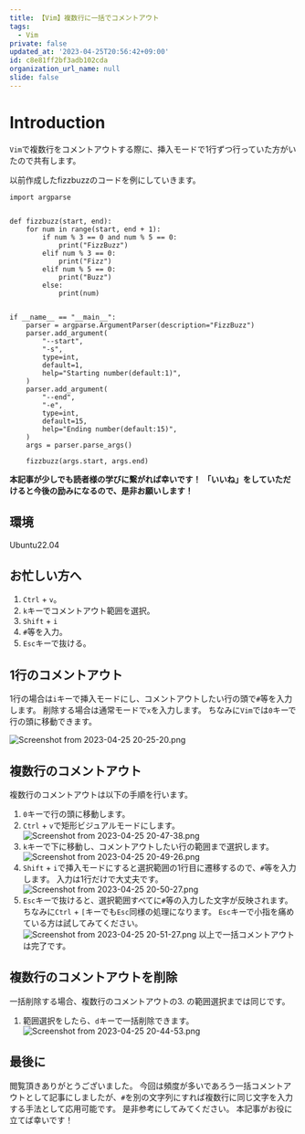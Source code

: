 ```yaml
---
title: 【Vim】複数行に一括でコメントアウト
tags:
  - Vim
private: false
updated_at: '2023-04-25T20:56:42+09:00'
id: c8e81ff2bf3adb102cda
organization_url_name: null
slide: false
---
```

# Introduction

`Vim`で複数行をコメントアウトする際に、挿入モードで1行ずつ行っていた方がいたので共有します。

以前作成したfizzbuzzのコードを例にしていきます。
```python: fizzbuzz.py
import argparse


def fizzbuzz(start, end):
    for num in range(start, end + 1):
        if num % 3 == 0 and num % 5 == 0:
            print("FizzBuzz")
        elif num % 3 == 0:
            print("Fizz")
        elif num % 5 == 0:
            print("Buzz")
        else:
            print(num)


if __name__ == "__main__":
    parser = argparse.ArgumentParser(description="FizzBuzz")
    parser.add_argument(
        "--start",
        "-s",
        type=int,
        default=1,
        help="Starting number(default:1)",
    )
    parser.add_argument(
        "--end",
        "-e",
        type=int,
        default=15,
        help="Ending number(default:15)",
    )
    args = parser.parse_args()

    fizzbuzz(args.start, args.end)
```

__本記事が少しでも読者様の学びに繋がれば幸いです！__
__「いいね」をしていただけると今後の励みになるので、是非お願いします！__

## 環境
Ubuntu22.04

## お忙しい方へ
1. `Ctrl` + `v`。
1. `k`キーでコメントアウト範囲を選択。
1. `Shift` + `i`
1. `#`等を入力。
1. `Esc`キーで抜ける。


## 1行のコメントアウト

1行の場合は`i`キーで挿入モードにし、コメントアウトしたい行の頭で`#`等を入力します。
削除する場合は通常モードで`x`を入力します。
ちなみに`Vim`では`0`キーで行の頭に移動できます。

![Screenshot from 2023-04-25 20-25-20.png](https://qiita-image-store.s3.ap-northeast-1.amazonaws.com/0/3292052/84545765-c46a-8c46-8a23-5c578697f3b0.png)


## 複数行のコメントアウト

複数行のコメントアウトは以下の手順を行います。
1. `0`キーで行の頭に移動します。
1. `Ctrl` + `v`で矩形ビジュアルモードにします。
![Screenshot from 2023-04-25 20-47-38.png](https://qiita-image-store.s3.ap-northeast-1.amazonaws.com/0/3292052/c460ea2f-c79e-069d-e014-eda06bddfd50.png)
1. `k`キーで下に移動し、コメントアウトしたい行の範囲まで選択します。
![Screenshot from 2023-04-25 20-49-26.png](https://qiita-image-store.s3.ap-northeast-1.amazonaws.com/0/3292052/b3a246cb-1413-eee2-18d5-f241fe96e025.png)
1. `Shift` + `i`で挿入モードにすると選択範囲の1行目に遷移するので、`#`等を入力します。
入力は1行だけで大丈夫です。
![Screenshot from 2023-04-25 20-50-27.png](https://qiita-image-store.s3.ap-northeast-1.amazonaws.com/0/3292052/61a7a60f-bd3b-1b52-1ce6-3bac10a3853f.png)
1. `Esc`キーで抜けると、選択範囲すべてに`#`等の入力した文字が反映されます。
ちなみに`Ctrl` + `[`キーでも`Esc`同様の処理になります。
`Esc`キーで小指を痛めている方は試してみてください。
![Screenshot from 2023-04-25 20-51-27.png](https://qiita-image-store.s3.ap-northeast-1.amazonaws.com/0/3292052/8fd92148-a52c-528e-5ea0-4239b93876b4.png)
以上で一括コメントアウトは完了です。

## 複数行のコメントアウトを削除
一括削除する場合、複数行のコメントアウトの3. の範囲選択までは同じです。
1. 範囲選択をしたら、`d`キーで一括削除できます。
![Screenshot from 2023-04-25 20-44-53.png](https://qiita-image-store.s3.ap-northeast-1.amazonaws.com/0/3292052/bfbe8b9d-65bb-fc9c-7421-03bc75ffad70.png)

## 最後に
閲覧頂きありがとうございました。
今回は頻度が多いであろう一括コメントアウトとして記事にしましたが、`#`を別の文字列にすれば複数行に同じ文字を入力する手法として応用可能です。
是非参考にしてみてください。
本記事がお役に立てば幸いです！





